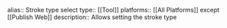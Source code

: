 alias:: Stroke type select
type:: [[Tool]]
platforms:: [[All Platforms]] except [[Publish Web]]
description:: Allows setting the stroke type
